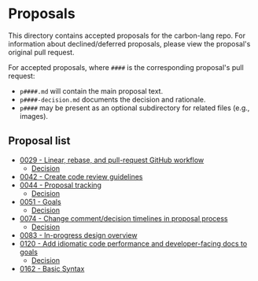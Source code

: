 # Proposals

<!--
Part of the Carbon Language project, under the Apache License v2.0 with LLVM
Exceptions. See /LICENSE for license information.
SPDX-License-Identifier: Apache-2.0 WITH LLVM-exception
-->

This directory contains accepted proposals for the carbon-lang repo. For
information about declined/deferred proposals, please view the proposal's
original pull request.

For accepted proposals, where `####` is the corresponding proposal's pull
request:

-   `p####.md` will contain the main proposal text.
-   `p####-decision.md` documents the decision and rationale.
-   `p####` may be present as an optional subdirectory for related files (e.g.,
    images).

## Proposal list

<!-- proposals -->
<!-- This list is updated by src/scripts/update_proposal_list.py. -->

-   [0029 - Linear, rebase, and pull-request GitHub workflow](p0029.md)
    -   [Decision](p0029_decision.md)
-   [0042 - Create code review guidelines](p0042.md)
-   [0044 - Proposal tracking](p0044.md)
    -   [Decision](p0044_decision.md)
-   [0051 - Goals](p0051.md)
    -   [Decision](p0051_decision.md)
-   [0074 - Change comment/decision timelines in proposal process](p0074.md)
    -   [Decision](p0074_decision.md)
-   [0083 - In-progress design overview](p0083.md)
-   [0120 - Add idiomatic code performance and developer-facing docs to goals](p0120.md)
    -   [Decision](p0120_decision.md)
-   [0162 - Basic Syntax](p0162.md)

<!-- endproposals -->
